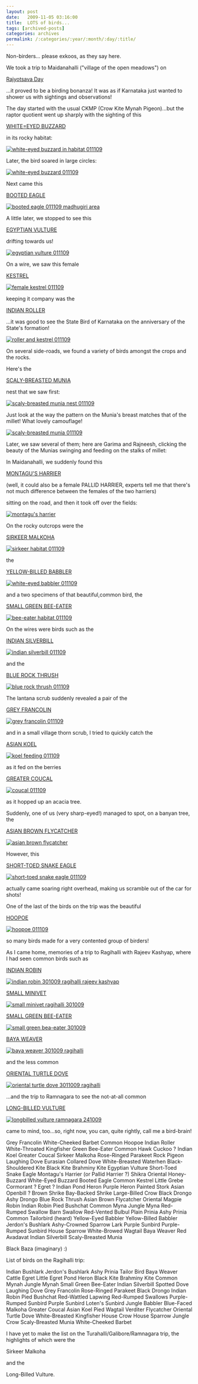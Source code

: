 ```yaml
---
layout: post
date:	2009-11-05 03:16:00
title:  LOTS of birds...
tags: [archived-posts]
categories: archives
permalink: /:categories/:year/:month/:day/:title/
---
```

Non-birders... please exkoos, as they say here.

We took a trip to Maidanahalli ("village of the open meadows") on 

<a href="http://en.wikipedia.org/wiki/Karnataka_Rajyotsava"> Rajyotsava Day </a>

...it proved to be a birding bonanza! It was as if Karnataka just wanted to shower us with sightings and observations!


The day started with the usual CKMP (Crow Kite Mynah Pigeon)...but the raptor quotient went up sharply with the sighting of this 

<a href="http://en.wikipedia.org/wiki/White-eyed_Buzzard"> WHITE=EYED BUZZARD </a>

in its rocky habitat:

<a href="http://s562.photobucket.com/albums/ss67/pugaippadam/?action=view&amp;current=IMG_8906.jpg" target="_blank"><img src="http://i562.photobucket.com/albums/ss67/pugaippadam/IMG_8906.jpg" border="0" alt="white-eyed buzzard in habitat 011109"></a>


Later, the bird soared in large circles:



<a href="http://s562.photobucket.com/albums/ss67/pugaippadam/?action=view&amp;current=IMG_8909.jpg" target="_blank"><img src="http://i562.photobucket.com/albums/ss67/pugaippadam/IMG_8909.jpg" border="0" alt="white-eyed buzzard 011109"></a>

Next came this 

<a href="http://en.wikipedia.org/wiki/Booted_Eagle"> BOOTED EAGLE </a>



<a href="http://s562.photobucket.com/albums/ss67/pugaippadam/?action=view&amp;current=IMG_8915.jpg" target="_blank"><img src="http://i562.photobucket.com/albums/ss67/pugaippadam/IMG_8915.jpg" border="0" alt="booted eagle 011109 madhugiri area"></a>

<lj-cut text="many birds sitting, standing or flying here">


A little later, we stopped to see this

<a href="http://en.wikipedia.org/wiki/Egyptian_Vulture"> EGYPTIAN VULTURE </a>

drifting towards us!

<a href="http://s562.photobucket.com/albums/ss67/pugaippadam/?action=view&amp;current=IMG_8918.jpg" target="_blank"><img src="http://i562.photobucket.com/albums/ss67/pugaippadam/IMG_8918.jpg" border="0" alt="egyptian vulture 011109"></a>

On a wire, we saw this female

<a href="http://en.wikipedia.org/wiki/Common_Kestrel"> KESTREL </a>


<a href="http://s562.photobucket.com/albums/ss67/pugaippadam/?action=view&amp;current=IMG_8923.jpg" target="_blank"><img src="http://i562.photobucket.com/albums/ss67/pugaippadam/IMG_8923.jpg" border="0" alt="female kestrel 011109"></a>


keeping it company was the

<a href="http://en.wikipedia.org/wiki/Indian_Roller"> INDIAN ROLLER </a>

...it was good to see the State Bird of Karnataka on the anniversary of the State's formation!

<a href="http://s562.photobucket.com/albums/ss67/pugaippadam/?action=view&amp;current=IMG_8921.jpg" target="_blank"><img src="http://i562.photobucket.com/albums/ss67/pugaippadam/IMG_8921.jpg" border="0" alt="roller and kestrel 011109"></a>


On several side-roads, we found a variety of birds amongst the crops and the rocks.

Here's the


<a href="http://en.wikipedia.org/wiki/Scaly-breasted_Munia"> SCALY-BREASTED MUNIA </a>

nest that we saw first:

<a href="http://s562.photobucket.com/albums/ss67/pugaippadam/?action=view&amp;current=IMG_8946.jpg" target="_blank"><img src="http://i562.photobucket.com/albums/ss67/pugaippadam/IMG_8946.jpg" border="0" alt="scaly-breasted munia nest 011109"></a>


Just look at the way the pattern on the Munia's breast matches that of the millet! What lovely camouflage!



<a href="http://s562.photobucket.com/albums/ss67/pugaippadam/?action=view&amp;current=IMG_9095.jpg" target="_blank"><img src="http://i562.photobucket.com/albums/ss67/pugaippadam/IMG_9095.jpg" border="0" alt="scaly-breasted munia 011109"></a>



Later, we saw several of them; here are Garima and Rajneesh, clicking the beauty of the Munias swinging and feeding on the stalks of millet:


<lj-embed id="131"/>


In Maidanahalli, we suddenly found this 

<a href="http://en.wikipedia.org/wiki/Montagu%27s_Harrier"> MONTAGU'S HARRIER </a>

(well, it could also be a female PALLID HARRIER, experts tell me that there's not much difference between the females of the two harriers)

sitting on the road, and then it took off over the fields:

<a href="http://s562.photobucket.com/albums/ss67/pugaippadam/?action=view&amp;current=IMG_9013.jpg" target="_blank"><img src="http://i562.photobucket.com/albums/ss67/pugaippadam/IMG_9013.jpg" border="0" alt="montagu&#39;s harrier"></a>

On the rocky outcrops were the

<a href="http://en.wikipedia.org/wiki/Sirkeer_Malkoha"> SIRKEER MALKOHA </a>

<a href="http://s562.photobucket.com/albums/ss67/pugaippadam/?action=view&amp;current=IMG_9052.jpg" target="_blank"><img src="http://i562.photobucket.com/albums/ss67/pugaippadam/IMG_9052.jpg" border="0" alt="sirkeer habitat 011109"></a>

the

<a href="http://en.wikipedia.org/wiki/Yellow-billed_Babbler">YELLOW-BILLED BABBLER </a>

<a href="http://s562.photobucket.com/albums/ss67/pugaippadam/?action=view&amp;current=IMG_9072.jpg" target="_blank"><img src="http://i562.photobucket.com/albums/ss67/pugaippadam/IMG_9072.jpg" border="0" alt="white-eyed babbler 011109"></a>


and a two specimens of that beautiful,common bird, the

<a href="http://en.wikipedia.org/wiki/Green_Bee-eater"> SMALL GREEN BEE-EATER </a>


<a href="http://s562.photobucket.com/albums/ss67/pugaippadam/?action=view&amp;current=IMG_9066.jpg" target="_blank"><img src="http://i562.photobucket.com/albums/ss67/pugaippadam/IMG_9066.jpg" border="0" alt="bee-eater habitat 011109"></a>

On the wires were birds such as the

<a href="http://en.wikipedia.org/wiki/Indian_Silverbill"> INDIAN SILVERBILL </a>

<a href="http://s562.photobucket.com/albums/ss67/pugaippadam/?action=view&amp;current=IMG_9101.jpg" target="_blank"><img src="http://i562.photobucket.com/albums/ss67/pugaippadam/IMG_9101.jpg" border="0" alt="indian silverbill 011109"></a>

and the 

<a href="http://en.wikipedia.org/wiki/Blue_Rock-thrush"> BLUE ROCK THRUSH </a>

<a href="http://s562.photobucket.com/albums/ss67/pugaippadam/?action=view&amp;current=IMG_9099.jpg" target="_blank"><img src="http://i562.photobucket.com/albums/ss67/pugaippadam/IMG_9099.jpg" border="0" alt="blue rock thrush 011109"></a>

The lantana scrub suddenly revealed a pair of the 

<a href="http://en.wikipedia.org/wiki/Grey_Francolin"> GREY FRANCOLIN </a>

<a href="http://s562.photobucket.com/albums/ss67/pugaippadam/?action=view&amp;current=IMG_9018.jpg" target="_blank"><img src="http://i562.photobucket.com/albums/ss67/pugaippadam/IMG_9018.jpg" border="0" alt="grey francolin 011109"></a>



and in a small village thorn scrub, I tried to quickly catch the

<a href="http://en.wikipedia.org/wiki/Asian_Koel"> ASIAN KOEL </a>


<a href="http://s562.photobucket.com/albums/ss67/pugaippadam/?action=view&amp;current=IMG_9082.jpg" target="_blank"><img src="http://i562.photobucket.com/albums/ss67/pugaippadam/IMG_9082.jpg" border="0" alt="koel feeding 011109"></a>

as it fed on the berries


<a href="http://en.wikipedia.org/wiki/Greater_Coucal"> GREATER COUCAL </a>

<a href="http://s562.photobucket.com/albums/ss67/pugaippadam/?action=view&amp;current=IMG_9125.jpg" target="_blank"><img src="http://i562.photobucket.com/albums/ss67/pugaippadam/IMG_9125.jpg" border="0" alt="coucal 011109"></a>

as it hopped up an acacia tree.

Suddenly, one of us (very sharp-eyed!) managed to spot, on a banyan tree, the

<a href="http://en.wikipedia.org/wiki/Asian_Brown_Flycatcher"> ASIAN BROWN FLYCATCHER </a>


<a href="http://s562.photobucket.com/albums/ss67/pugaippadam/?action=view&amp;current=IMG_9045.jpg" target="_blank"><img src="http://i562.photobucket.com/albums/ss67/pugaippadam/IMG_9045.jpg" border="0" alt="asian brown flycatcher"></a>

However, this

<a href="http://en.wikipedia.org/wiki/Short-toed_Eagle">SHORT-TOED SNAKE EAGLE </a>


<a href="http://s562.photobucket.com/albums/ss67/pugaippadam/?action=view&amp;current=IMG_9028.jpg" target="_blank"><img src="http://i562.photobucket.com/albums/ss67/pugaippadam/IMG_9028.jpg" border="0" alt="short-toed snake eagle 011109"></a>

actually came soaring right overhead, making us scramble out of the car for shots!

One of the last of the birds on the trip was the beautiful

<a href="http://en.wikipedia.org/wiki/Hoopoe"> HOOPOE </a>

<a href="http://s562.photobucket.com/albums/ss67/pugaippadam/?action=view&amp;current=IMG_9129.jpg" target="_blank"><img src="http://i562.photobucket.com/albums/ss67/pugaippadam/IMG_9129.jpg" border="0" alt="hoopoe 011109"></a>

so many birds made for a very contented group of birders!


As I came home,  memories of a trip to Ragihalli with Rajeev Kashyap,  where I had seen common birds such as


<a href="http://en.wikipedia.org/wiki/Indian_Robin"> INDIAN ROBIN </a>


<a href="http://s562.photobucket.com/albums/ss67/pugaippadam/?action=view&amp;current=IMG_8891.jpg" target="_blank"><img src="http://i562.photobucket.com/albums/ss67/pugaippadam/IMG_8891.jpg" border="0" alt="indian robin 301009 ragihalli rajeev kashyap"></a>

<a href="http://en.wikipedia.org/wiki/Small_Minivet"> SMALL MINIVET </a>

<a href="http://s562.photobucket.com/albums/ss67/pugaippadam/?action=view&amp;current=IMG_8820.jpg" target="_blank"><img src="http://i562.photobucket.com/albums/ss67/pugaippadam/IMG_8820.jpg" border="0" alt="small minivet ragihalli 301009"></a>

<a href="http://en.wikipedia.org/wiki/Green_Bee-eater"> SMALL GREEN BEE-EATER </a>



<a href="http://s562.photobucket.com/albums/ss67/pugaippadam/?action=view&amp;current=IMG_8847.jpg" target="_blank"><img src="http://i562.photobucket.com/albums/ss67/pugaippadam/IMG_8847.jpg" border="0" alt="small green bea-eater 301009"></a>

<a href="http://en.wikipedia.org/wiki/Baya_Weaver"> BAYA WEAVER </a>


<a href="http://s562.photobucket.com/albums/ss67/pugaippadam/?action=view&amp;current=IMG_8838.jpg" target="_blank"><img src="http://i562.photobucket.com/albums/ss67/pugaippadam/IMG_8838.jpg" border="0" alt="baya weaver 301009 ragihalli"></a>


 and the less common

<a href="http://en.wikipedia.org/wiki/Oriental_Turtle-dove"> ORIENTAL TURTLE DOVE </a>


<a href="http://s562.photobucket.com/albums/ss67/pugaippadam/?action=view&amp;current=IMG_8832.jpg" target="_blank"><img src="http://i562.photobucket.com/albums/ss67/pugaippadam/IMG_8832.jpg" border="0" alt="oriental turtle dove 3011009 ragihalli"></a>

</lj-cut>


...and the trip to Ramnagara to see the not-at-all common 

<a href="http://en.wikipedia.org/wiki/Indian_Vulture"> LONG-BILLED VULTURE </a>


<a href="http://s562.photobucket.com/albums/ss67/pugaippadam/?action=view&amp;current=IMG_8789.jpg" target="_blank"><img src="http://i562.photobucket.com/albums/ss67/pugaippadam/IMG_8789.jpg" border="0" alt="longbilled vulture ramnagara 241009"></a>

came to mind, too...so, right now, you can, quite rightly, call me a bird-brain!

<lj-cut text="List of birds on two of the trips">


Grey Francolin
White-Cheeked Barbet
Common Hoopoe
Indian Roller
White-Throated Kingfisher
Green Bee-Eater
Common Hawk Cuckoo ?
Indian Koel
Greater Coucal
Sirkeer Malkoha
Rose-Ringed Parakeet
Rock Pigeon
Laughing Dove
Eurasian Collared Dove
White-Breasted Waterhen
Black-Shouldered Kite
Black Kite
Brahminy Kite
Egyptian Vulture
Short-Toed Snake Eagle
Montagu's Harrier (or Pallid Harrier ?)
Shikra
Oriental Honey-Buzzard
White-Eyed Buzzard
Booted Eagle
Common Kestrel
Little Grebe
Cormorant ?
Egret ?
Indian Pond Heron
Purple Heron
Painted Stork
Asian Openbill ?
Brown Shrike
Bay-Backed Shrike
Large-Billed Crow
Black Drongo
Ashy Drongo
Blue Rock Thrush
Asian Brown Flycatcher
Oriental Magpie Robin
Indian Robin
Pied Bushchat
Common Myna
Jungle Myna
Red-Rumped Swallow
Barn Swallow
Red-Vented Bulbul
Plain Prinia
Ashy Prinia
Common Tailorbird (heard)
Yellow-Eyed Babbler
Yellow-Billed Babbler
Jerdon's Bushlark
Ashy-Crowned Sparrow Lark
Purple Sunbird
Purple-Rumped Sunbird
House Sparrow
White-Browed Wagtail
Baya Weaver
Red Avadavat
Indian Silverbill
Scaly-Breasted Munia

Black Baza (imaginary) :)


List of birds on the Ragihalli trip:

Indian Bushlark
Jerdon's Bushlark
Ashy Prinia
Tailor Bird
Baya Weaver
Cattle Egret
Little Egret
Pond Heron
Black Kite
Brahminy Kite
Common Mynah
Jungle Mynah
Small Green Bee-Eater
Indian Silverbill
Spotted Dove
Laughing Dove
Grey Francolin
Rose-Ringed Parakeet
Black Drongo
Indian Robin
Pied Bushchat
Red-Wattled Lapwing
Red-Rumped Swallows
Purple-Rumped Sunbird
Purple Sunbird
Loten's Sunbird
Jungle Babbler
Blue-Faced Malkoha
Greater Coucal
Asian Koel
Pied Wagtail
Verditer Flycatcher 
Oriental Turtle Dove
White-Breasted Kingfisher
House Crow
House Sparrow
Jungle Crow
Scaly-Breasted Munia
White-Cheeked Barbet

I have yet to make the list on the Turahalli/Galibore/Ramnagara trip, the highlights of which were the 

Sirkeer Malkoha

and the

Long-Billed Vulture.


</lj-cut>
